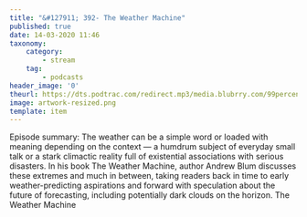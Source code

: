 ```yaml
---
title: "&#127911; 392- The Weather Machine"
published: true
date: 14-03-2020 11:46
taxonomy:
    category:
        - stream
    tag:
        - podcasts
header_image: '0'
theurl: https://dts.podtrac.com/redirect.mp3/media.blubrry.com/99percentinvisible/dovetail.prxu.org/96/2572db83-a097-4d1d-b0cd-d8e2932c1620/01_392_The_Weather_Machine_pt01.mp3
image: artwork-resized.png
template: item
--- 
```

Episode summary: The weather can be a simple word or loaded with meaning depending on the context — a humdrum subject of everyday small talk or a stark climactic reality full of existential associations with serious disasters. In his book The Weather Machine, author Andrew Blum discusses these extremes and much in between, taking readers back in time to early weather-predicting aspirations and forward with speculation about the future of forecasting, including potentially dark clouds on the horizon. The Weather Machine
